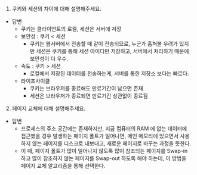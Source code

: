 1. 쿠키와 세션의 차이에 대해 설명해주세요.
- 답변
    - 쿠키는 클라이언트의 로컬, 세션은 서버에 저장
    - 보안성 : 쿠키 < 세션
        - 쿠키는 웹서버에서 전송할 때 같이 전송되므로, 누군가 훔쳐볼 우려가 있지만 세션은 쿠키를 통해 세션 아이디만 저장하고, 서버에서 처리하기 때문에 보안성이 더 우수.
    - 속도 : 쿠키 > 세션
        - 로컬에서 저장된 데이터를 전송하는게, 서버를 통한 저장소 보다는 빠르다.
    - 라이프사이클
        - 쿠키는 브라우저를 종료해도 만료기간이 남으면 존재
        - 세션은 브라우저가 종료되면 만료기간 상관없이 종료됨

2. 페이지 교체에 대해 설명해주세요.
- 답변
    - 프로세스의 주소 공간에는 존재하지만, 지금 컴퓨터의 RAM 에 없는 데이터에 접근했을 경우 발생하는 페이지 폴트가 일어나면, 메인 메모리에 있으면서 사용하지 않는 페이지를 디스크로 내보내고, 새로운 페이지로 바꾸는 과정을 뜻한다.
    - 이 때, 페이지 폴트가 많이 일어나지 않도록 많이 참조되는 페이지를 Swap-in 하고 많이 참조하지 않는 페이지를 Swap-out 하도록 해야 하는데, 이 방법을 페이지 교체 알고리즘을 통해 선택한다.
